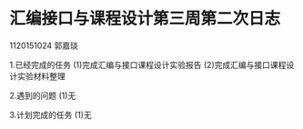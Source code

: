 # 汇编接口与课程设计第三周第二次日志

1120151024 郭嘉琰

1.已经完成的任务
(1)完成汇编与接口课程设计实验报告
(2)完成汇编与接口课程设计实验材料整理

2.遇到的问题
(1)无

3.计划完成的任务
(1)无

